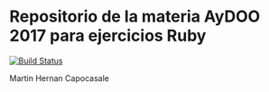 Repositorio de la materia AyDOO 2017 para ejercicios Ruby 
==============================================================================

[![Build Status](https://travis-ci.org/MartinCapocasale/aydoo2017ruby.svg?branch=master)](https://travis-ci.org/MartinCapocasale/aydoo2017ruby)








Martin Hernan Capocasale
